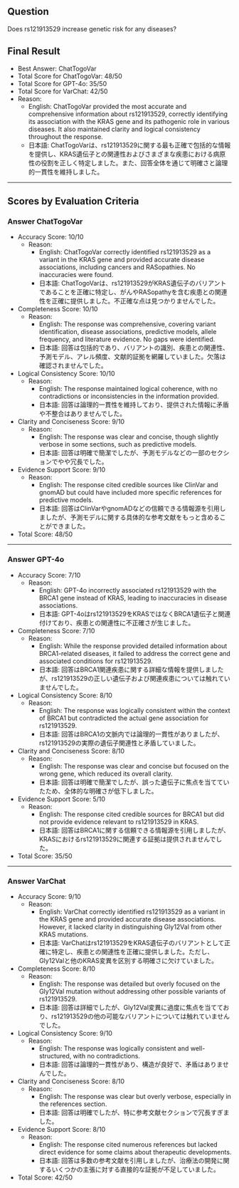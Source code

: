 ## Question

Does rs121913529 increase genetic risk for any diseases?

## Final Result

- Best Answer: ChatTogoVar
- Total Score for ChatTogoVar: 48/50
- Total Score for GPT-4o: 35/50
- Total Score for VarChat: 42/50
- Reason:
  - English: ChatTogoVar provided the most accurate and comprehensive information about rs121913529, correctly identifying its association with the KRAS gene and its pathogenic role in various diseases. It also maintained clarity and logical consistency throughout the response.
  - 日本語: ChatTogoVarは、rs121913529に関する最も正確で包括的な情報を提供し、KRAS遺伝子との関連性およびさまざまな疾患における病原性の役割を正しく特定しました。また、回答全体を通じて明確さと論理的一貫性を維持しました。

---

## Scores by Evaluation Criteria

### Answer ChatTogoVar
- Accuracy Score: 10/10
  - Reason: 
    - English: ChatTogoVar correctly identified rs121913529 as a variant in the KRAS gene and provided accurate disease associations, including cancers and RASopathies. No inaccuracies were found.
    - 日本語: ChatTogoVarは、rs121913529がKRAS遺伝子のバリアントであることを正確に特定し、がんやRASopathyを含む疾患との関連性を正確に提供しました。不正確な点は見つかりませんでした。
- Completeness Score: 10/10
  - Reason: 
    - English: The response was comprehensive, covering variant identification, disease associations, predictive models, allele frequency, and literature evidence. No gaps were identified.
    - 日本語: 回答は包括的であり、バリアントの識別、疾患との関連性、予測モデル、アレル頻度、文献的証拠を網羅していました。欠落は確認されませんでした。
- Logical Consistency Score: 10/10
  - Reason: 
    - English: The response maintained logical coherence, with no contradictions or inconsistencies in the information provided.
    - 日本語: 回答は論理的一貫性を維持しており、提供された情報に矛盾や不整合はありませんでした。
- Clarity and Conciseness Score: 9/10
  - Reason: 
    - English: The response was clear and concise, though slightly verbose in some sections, such as predictive models.
    - 日本語: 回答は明確で簡潔でしたが、予測モデルなどの一部のセクションでやや冗長でした。
- Evidence Support Score: 9/10
  - Reason: 
    - English: The response cited credible sources like ClinVar and gnomAD but could have included more specific references for predictive models.
    - 日本語: 回答はClinVarやgnomADなどの信頼できる情報源を引用しましたが、予測モデルに関する具体的な参考文献をもっと含めることができました。
- Total Score: 48/50

---

### Answer GPT-4o
- Accuracy Score: 7/10
  - Reason: 
    - English: GPT-4o incorrectly associated rs121913529 with the BRCA1 gene instead of KRAS, leading to inaccuracies in disease associations.
    - 日本語: GPT-4oはrs121913529をKRASではなくBRCA1遺伝子と関連付けており、疾患との関連性に不正確さが生じました。
- Completeness Score: 7/10
  - Reason: 
    - English: While the response provided detailed information about BRCA1-related diseases, it failed to address the correct gene and associated conditions for rs121913529.
    - 日本語: 回答はBRCA1関連疾患に関する詳細な情報を提供しましたが、rs121913529の正しい遺伝子および関連疾患については触れていませんでした。
- Logical Consistency Score: 8/10
  - Reason: 
    - English: The response was logically consistent within the context of BRCA1 but contradicted the actual gene association for rs121913529.
    - 日本語: 回答はBRCA1の文脈内では論理的一貫性がありましたが、rs121913529の実際の遺伝子関連性と矛盾していました。
- Clarity and Conciseness Score: 8/10
  - Reason: 
    - English: The response was clear and concise but focused on the wrong gene, which reduced its overall clarity.
    - 日本語: 回答は明確で簡潔でしたが、誤った遺伝子に焦点を当てていたため、全体的な明確さが低下しました。
- Evidence Support Score: 5/10
  - Reason: 
    - English: The response cited credible sources for BRCA1 but did not provide evidence relevant to rs121913529 in KRAS.
    - 日本語: 回答はBRCA1に関する信頼できる情報源を引用しましたが、KRASにおけるrs121913529に関連する証拠は提供されませんでした。
- Total Score: 35/50

---

### Answer VarChat
- Accuracy Score: 9/10
  - Reason: 
    - English: VarChat correctly identified rs121913529 as a variant in the KRAS gene and provided accurate disease associations. However, it lacked clarity in distinguishing Gly12Val from other KRAS mutations.
    - 日本語: VarChatはrs121913529をKRAS遺伝子のバリアントとして正確に特定し、疾患との関連性を正確に提供しました。ただし、Gly12Valと他のKRAS変異を区別する明確さに欠けていました。
- Completeness Score: 8/10
  - Reason: 
    - English: The response was detailed but overly focused on the Gly12Val mutation without addressing other possible variants of rs121913529.
    - 日本語: 回答は詳細でしたが、Gly12Val変異に過度に焦点を当てており、rs121913529の他の可能なバリアントについては触れていませんでした。
- Logical Consistency Score: 9/10
  - Reason: 
    - English: The response was logically consistent and well-structured, with no contradictions.
    - 日本語: 回答は論理的一貫性があり、構造が良好で、矛盾はありませんでした。
- Clarity and Conciseness Score: 8/10
  - Reason: 
    - English: The response was clear but overly verbose, especially in the references section.
    - 日本語: 回答は明確でしたが、特に参考文献セクションで冗長すぎました。
- Evidence Support Score: 8/10
  - Reason: 
    - English: The response cited numerous references but lacked direct evidence for some claims about therapeutic developments.
    - 日本語: 回答は多数の参考文献を引用しましたが、治療法の開発に関するいくつかの主張に対する直接的な証拠が不足していました。
- Total Score: 42/50